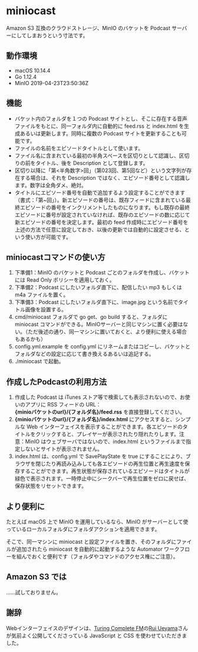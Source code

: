 # miniocast

Amazon S3 互換のクラウドストレージ、MinIO のバケットを Podcast サーバーにしてしまおうという寸法です。

## 動作環境
+ macOS 10.14.4
+ Go 1.12.4
+ MinIO 2019-04-23T23:50:36Z

## 機能
+ バケット内のフォルダを１つの Podcast サイトとし、そこに存在する音声ファイルをもとに、同一フォルダ内に自動的に feed.rss と index.html を生成あるいは更新します。同時に複数の Podcast サイトを更新することも可能です。
+ ファイルの名前をエピソードタイトルとして使います。
+ ファイル名に含まれている最初の半角スペースを区切りとして認識し、区切りの前をタイトル、後を Description として登録します。
+ 区切り以降に「第<半角数字>回」（第023回、第5回など）という文字列が存在する場合は、それを Description ではなく、エピソード番号として認識します。数字は全角ダメ、絶対。
+ タイトルにエピソード番号を自動で追加するよう設定することができます（書式：「第~回」）。新エピソードの番号は、既存フィードに含まれている最終エピソードの番号をインクリメントしたものになります。もし既存の最終エピソードに番号が設定されていなければ、既存のエピソードの数に応じて新エピソードの番号を決定します。最初の feed 作成時にエピソード番号を上述の方法で任意に設定しておき、以後の更新では自動的に設定させる、という使い方が可能です。

## miniocastコマンドの使い方
1. 下準備1：MinIO のバケットと Podcast ごとのフォルダを作成し、バケットには Read Only ポリシーを適用しておく。
1. 下準備2：Podcast にしたいフォルダ直下に、配信したい mp3 もしくは m4a ファイルを置く。
1. 下準備3：Podcast にしたいフォルダ直下に、image.jpg という名前でタイトル画像を設置する。
1. cmd/miniocast フォルダで go get、go build すると、フォルダに miniocast コマンドができる。MinIOサーバーと同じマシンに置く必要はない。（ただ後述の通り、同一マシンに置いておくと、より便利に使える場合もあるかも）
1. config.yml.example を config.yml にリネームまたはコピーし、バケットとフォルダなどの設定に応じて書き換えるあるいは追記する。
1. ./miniocast で起動。

## 作成したPodcastの利用方法

1. 作成した Podcast は iTunes ストア等で検索しても表示されないので、お使いのアプリに RSS フィードの URL：  
**{minioバケットのurl}/{フォルダ名}/feed.rss** を直接登録してください。
1. **{minioバケットのurl}/{フォルダ名}/index.html** にアクセスすると、シンプルな Web インターフェイスを表示することができます。各エピソードのタイトルをクリックすると、プレイヤーが表示されたり隠れたりします。注意：MinIO はウェブサーバではないので、index.html というファイルまで指定しないとサイトが表示されません。
1. index.html は、config.yml で SavePlayState を true にすることにより、ブラウザを閉じたり再読み込みしても各エピソードの再生位置と再生速度を保存することができます。再生状態が保存されているエピソードはタイトルが緑色で表示されます。一時停止中にシークバーで再生位置をゼロに戻せば、保存状態をリセットできます。

## より便利に

たとえば macOS 上で MinIO を運用しているなら、MinIO がサーバーとして使っているローカルフォルダにフォルダアクションを適用できます。

そこで、同一マシンに miniocast と設定ファイルを置き、そのフォルダにファイルが追加されたら miniocast を自動的に起動するような Automator ワークフローを組んでおくと便利です（フォルダやコマンドのアクセス権にご注意）。

## Amazon S3 では

……試しておりません。

## 謝辞

Webインターフェイスのデザインは、[Turing Complete FM](https://turingcomplete.fm)の[Rui Ueyama](https://twitter.com/rui314)さんが気前よく公開してくださっている JavaScript と CSS を使わせていただきました。
